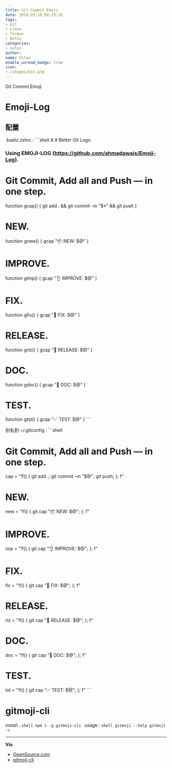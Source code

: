 ```yaml
---
title: Git Commit Emoji
date: 2019-03-18 00:29:26
tags:
- Git
- Linux
- Termux
- Notes
categories:
- notes
author:
name: Vitan
enable_unread_badge: true
icon:
- /images/Git.png
---
```

Git Commit Emoji
<!--more-->
# Emoji-Log
## 配置
.bash/.zshrc
:	```shell
#.# Better Git Logs.
### Using EMOJI-LOG (https://github.com/ahmadawais/Emoji-Log).
# Git Commit, Add all and Push — in one step.
function gcap() {
    git add . && git commit -m "$*" && git push
}
# NEW.
function gnew() {
    gcap "📦 NEW: $@"
}
# IMPROVE.
function gimp() {
    gcap "👌 IMPROVE: $@"
}
# FIX.
function gfix() {
    gcap "🐛 FIX: $@"
}
# RELEASE.
function grlz() {
    gcap "🚀 RELEASE: $@"
}
# DOC.
function gdoc() {
    gcap "📖 DOC: $@"
}
# TEST.
function gtst() {
    gcap "✅ TEST: $@"
}
	```

别名到 ~/.gitconfig
:	```shell
# Git Commit, Add all and Push — in one step.
cap = "!f() { git add .; git commit -m \"$@\"; git push; }; f"
# NEW.
new = "!f() { git cap \"📦 NEW: $@\"; }; f"
# IMPROVE.
imp = "!f() { git cap \"👌 IMPROVE: $@\"; }; f"
# FIX.
fix = "!f() { git cap \"🐛 FIX: $@\"; }; f"
# RELEASE.
rlz = "!f() { git cap \"🚀 RELEASE: $@\"; }; f"
# DOC.
doc = "!f() { git cap \"📖 DOC: $@\"; }; f"
# TEST.
tst = "!f() { git cap \"✅ TEST: $@\"; }; f"
	```

# gitmoji-cli
install
:	```shell
	npm i -g gitmoji-cli
	```
usage
:	```shell
	gitmoji --help
	gitmoji -c
	```

---

**Via**
- [OpenSource.com](https://opensource.com/article/19/2/emoji-log-git-commit-messages)
- [gitmoji-cli](https://github.com/carloscuesta/gitmoji-cli)
